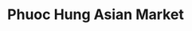 ---
title: "Phuoc Hung Asian Market"
url: /springfield/phuoc-hung-asian-market/
shop: supermarket
---